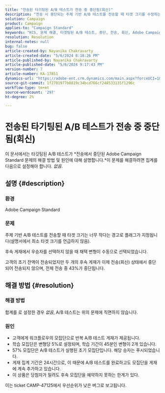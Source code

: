 ```yaml
---
title: "전송된 타기팅된 A/B 테스트가 전송 중 중단됨(회신)"
description: "전송 시 중단되는 주제 기반 A/B 테스트를 전송할 때 타겟 크기를 수정하는 방법에 대해 알아봅니다. 합계를 none으로 설정합니다."
solution: Campaign
product: Campaign
applies-to: "Campaign Standard"
keywords: "KCS, 문제 해결, 타겟팅된 A/B 테스트, 중단, 전송, 회신, Adobe Campaign Standard, ACS"
resolution: Resolution
internal-notes: null
bug: false
article-created-by: Nayanika Chakravarty
article-created-date: "5/6/2024 8:18:26 PM"
article-published-by: Nayanika Chakravarty
article-published-date: "5/6/2024 9:17:43 PM"
version-number: 7
article-number: KA-17851
dynamics-url: "https://adobe-ent.crm.dynamics.com/main.aspx?forceUCI=1&pagetype=entityrecord&etn=knowledgearticle&id=7ab00dcb-e50b-ef11-9f8a-6045bd0065b6"
source-git-commit: 1f2701977b0819c34bcd766cf248533135f1296c
workflow-type: tm+mt
source-wordcount: '297'
ht-degree: 2%

---
```


# 전송된 타기팅된 A/B 테스트가 전송 중 중단됨(회신)


이 문서에서는 타깃팅된 A/B 테스트가 *전송에서 중단된 Adobe Campaign Standard 문제의 해결 방법 및 원인에 대해 설명합니다.*이 문제를 해결하려면 집계를 다음으로 설정해야 합니다. *없음*.

## 설명 {#description}


### <b>환경</b>

Adobe Campaign Standard

### <b>문제</b>

주제 기반 A/B 테스트를 전송할 때 타겟 크기는 너무 작다는 경고로 플래그가 지정됩니다(설명서에서 최소 타겟 크기를 언급하지 않음).

후속 게재에서 우승자를 선택하지 않을 때 채택 변형이 수동으로 선택되었습니다.

고객의 초기 잔액이 전송되었지만 두 개의 후속 게재가 이제 전송(회신) 상태에서 중단되어 전송되지 않으며, 전체 전송 중 43%가 중단됩니다.


## 해결 방법 {#resolution}


### <b>해결 방법</b>

합계를 로 설정한 경우 *없음*, A/B 테스트는 위의 문제에 직면하지 않습니다.

### <b>원인</b>

- 고객에게 워크플로우의 모집단으로 반복 A/B 테스트 게재가 제공됩니다.
- 학습 모집단은 변형당 5%로 설정되며, 학습 기간이 45분인 변형이 2개 있습니다.
- 57% 모집단은 A/B 테스트가 실행된 초기 모집단입니다. 해당 승자는 푸시되었습니다.
- 게재 집계 기간은 24시간으로, 이 때문에 A/B 테스트를 완료하고도 모집단을 게재에 계속 추가하고 있습니다.
- 이 상품은 당첨자가 밀려도 후속 모집단을 예약하지 못하는 한계가 있다.


이는 ticket CAMP-47125에서 우선순위가 낮은 버그로 보고됩니다.
